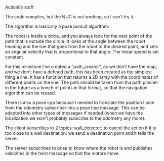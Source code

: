 Actionlib stuff

The code compiles, but the NUC is not working, so I can't try it.

The algorithm is basically a puse pursuit algorithm:

The robot is inside a circle, and you always look for the next point of the path that is outside the circle. It looks at the angle between the robot heading and the line that goes from the robot to the desired point, and sets an angular velocity that is proportional to that angle. The linear speed is set constant.

For this milestone I've created a "path_creator", as we don't have the map, and we don't have a defined path, this has been created as the simplest thing:a line. It has a function that returns a 2D array with the coordinates of different points on the line. The path should be taken from tha path planner in the future as a bunch of points in that format, so that the navigation algorithm can be reused.

There is also a pose cpp because I needed to translate the position I take from the odometry subscriber into a pose tipe message. This can be adapted into other types of messages if needed (when we have the localization we won't probably subscribe to the odometry any more).

The client subscribes to 2 topics:
	wall_detector: to cancel the action if it is too close to a wall
	destination: we send a destination point and it tells the server

The server subscribes to pose to know where the robot is and publishes velocities in the twist message so that the motors move.

